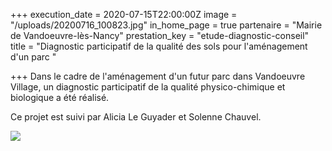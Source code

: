 +++
execution_date = 2020-07-15T22:00:00Z
image = "/uploads/20200716_100823.jpg"
in_home_page = true
partenaire = "Mairie de Vandoeuvre-lès-Nancy"
prestation_key = "etude-diagnostic-conseil"
title = "Diagnostic participatif de la qualité des sols pour l'aménagement d'un parc "

+++
Dans le cadre de l'aménagement d'un futur parc dans Vandoeuvre Village, un diagnostic participatif de la qualité physico-chimique et biologique a été réalisé. 

Ce projet est suivi par Alicia Le Guyader et Solenne Chauvel.

![](/uploads/screenshot_20200723-182816_map-marker.jpg)
